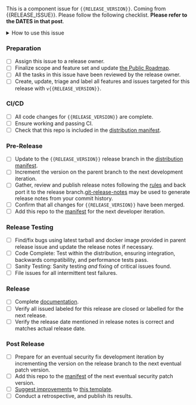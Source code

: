 This is a component issue for `{{RELEASE_VERSION}}`.
Coming from {{RELEASE_ISSUE}}. Please follow the following checklist.
__Please refer to the DATES in that post__.

<details><summary>How to use this issue</summary>
<p>

## This Component Release Issue

This issue captures the state of the OpenSearch release, on component/plugin level; its assignee is responsible for driving the release. Please contact them or @mention them on this issue for help.
Any release related work can be linked to this issue or added as comments to create visiblity into the release status.

## Release Steps

There are several steps to the release process; these steps are completed as the whole component release and components that are behind present risk to the release. The component owner resolves the tasks in this issue and communicate with the overall release owner to make sure each component are moving along as expected.

Steps have completion dates for coordinating efforts between the components of a release; components can start as soon as they are ready far in advance of a future release. The most current set of dates is on the overall release issue linked at the top of this issue.

## The Overall Release Issue

Linked at the top of this issue, the overall release issue captures the state of the entire OpenSearch release including references to this issue, the release owner which is the assignee is responsible for communicating the release status broadly.  Please contact them or @mention them on that issue for help.

## What should I do if my plugin isn't making any changes?

If including changes in this release, increment the version on `{{RELEASE_VERSION_X}}` branch to `{{RELEASE_VERSION}}` for Min/Core, and `{{RELEASE_VERSION}}.0` for components. Otherwise, keep the version number unchanged for both.

</p>
</details>

### Preparation

- [ ] Assign this issue to a release owner.
- [ ] Finalize scope and feature set and update [the Public Roadmap](https://github.com/orgs/opensearch-project/projects/1).
- [ ] All the tasks in this issue have been reviewed by the release owner.
- [ ] Create, update, triage and label all features and issues targeted for this release with `v{{RELEASE_VERSION}}`.

### CI/CD

- [ ] All code changes for `{{RELEASE_VERSION}}` are complete.
- [ ] Ensure working and passing CI.
- [ ] Check that this repo is included in the [distribution manifest](https://github.com/opensearch-project/opensearch-build/blob/main/manifests/{{RELEASE_VERSION}}).

### Pre-Release

- [ ] Update to the `{{RELEASE_VERSION}}` release branch in the [distribution manifest](https://github.com/opensearch-project/opensearch-build/blob/main/manifests/{{RELEASE_VERSION}}).
- [ ] Increment the version on the parent branch to the next development iteration.
- [ ] Gather, review and publish release notes following the [rules](https://github.com/opensearch-project/opensearch-plugins/blob/main/RELEASE_NOTES.md) and back port it to the release branch.[git-release-notes](https://github.com/ariatemplates/git-release-notes) may be used to generate release notes from your commit history.
- [ ] Confirm that all changes for `{{RELEASE_VERSION}}` have been merged.
- [ ] Add this repo to the [manifest](https://github.com/opensearch-project/opensearch-build/blob/main/manifests/) for the next developer iteration.

### Release Testing

- [ ] Find/fix bugs using latest tarball and docker image provided in parent release issue and update the release notes if necessary.
- [ ] Code Complete: Test within the distribution, ensuring integration, backwards compatibility, and performance tests pass.
- [ ] Sanity Testing: Sanity testing *and* fixing of critical issues found.
- [ ] File issues for all intermittent test failures.

### Release

- [ ] Complete [documentation](https://github.com/opensearch-project/documentation-website).
- [ ] Verify all issued labeled for this release are closed or labelled for the next release.
- [ ] Verify the release date mentioned in release notes is correct and matches actual release date.

### Post Release

- [ ] Prepare for an eventual security fix development iteration by incrementing the version on the release branch to the next eventual patch version.
- [ ] Add this repo to the [manifest](https://github.com/opensearch-project/opensearch-build/blob/main/manifests/) of the next eventual security patch version.
- [ ] [Suggest improvements](https://github.com/opensearch-project/opensearch-build/issues/new) to [this template](https://github.com/opensearch-project/opensearch-build/blob/main/.github/ISSUE_TEMPLATE/component_release_template.md).
- [ ] Conduct a retrospective, and publish its results.
